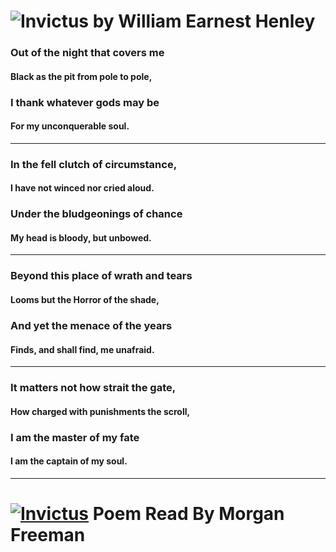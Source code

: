 # ![Invictus](https://en.wikipedia.org/wiki/Invictus) by William Earnest Henley

### Out of the night that covers me
####     Black as the pit from pole to pole,
### I thank whatever gods may be
####    For my unconquerable soul.
---

### In the fell clutch of circumstance,
####    I have not winced nor cried aloud.
### Under the bludgeonings of chance
####     My head is bloody, but unbowed.
---

### Beyond this place of wrath and tears
####     Looms but the Horror of the shade,
### And yet the menace of the years
####     Finds, and shall find, me unafraid.
---
### It matters not how strait the gate,
####    How charged with punishments the scroll,
### I am the master of my fate
####    I am the captain of my soul.
---

# [![Invictus](https://en.wikipedia.org/wiki/Invictus#/media/File:William_Ernest_Henley_Vanity_Fair_1892-11-26.jpg)](https://youtu.be/3Uc9wS3DOPo) Poem Read By Morgan Freeman
